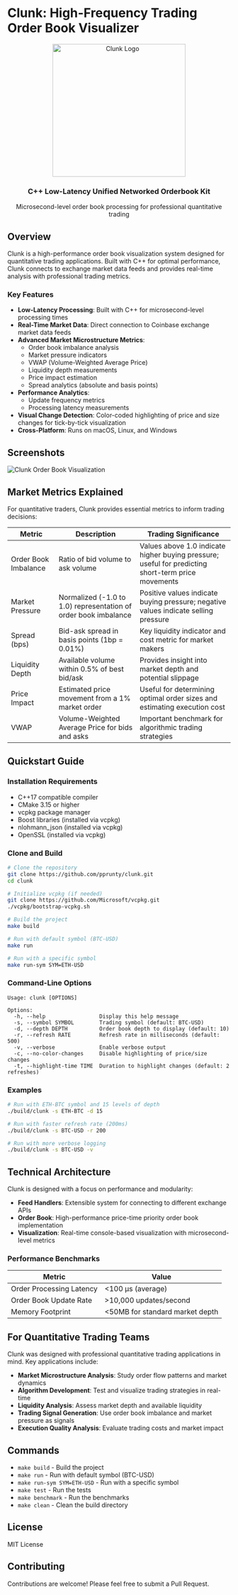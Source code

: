 # Clunk: High-Frequency Trading Order Book Visualizer

<div align="center">
  <img src="https://raw.githubusercontent.com/pprunty/clunk/main/docs/logo.png" alt="Clunk Logo" width="300"/>
  <h3>C++ Low-Latency Unified Networked Orderbook Kit</h3>
  <p>Microsecond-level order book processing for professional quantitative trading</p>
</div>

## Overview

Clunk is a high-performance order book visualization system designed for quantitative trading applications. Built with C++ for optimal performance, Clunk connects to exchange market data feeds and provides real-time analysis with professional trading metrics.

### Key Features

- **Low-Latency Processing**: Built with C++ for microsecond-level processing times
- **Real-Time Market Data**: Direct connection to Coinbase exchange market data feeds
- **Advanced Market Microstructure Metrics**: 
  - Order book imbalance analysis
  - Market pressure indicators 
  - VWAP (Volume-Weighted Average Price)
  - Liquidity depth measurements
  - Price impact estimation
  - Spread analytics (absolute and basis points)
- **Performance Analytics**: 
  - Update frequency metrics
  - Processing latency measurements
- **Visual Change Detection**: Color-coded highlighting of price and size changes for tick-by-tick visualization
- **Cross-Platform**: Runs on macOS, Linux, and Windows

## Screenshots

![Clunk Order Book Visualization](https://raw.githubusercontent.com/pprunty/clunk/main/docs/screenshot.png)

## Market Metrics Explained

For quantitative traders, Clunk provides essential metrics to inform trading decisions:

| Metric | Description | Trading Significance |
|--------|-------------|----------------------|
| Order Book Imbalance | Ratio of bid volume to ask volume | Values above 1.0 indicate higher buying pressure; useful for predicting short-term price movements |
| Market Pressure | Normalized (-1.0 to 1.0) representation of order book imbalance | Positive values indicate buying pressure; negative values indicate selling pressure |
| Spread (bps) | Bid-ask spread in basis points (1bp = 0.01%) | Key liquidity indicator and cost metric for market makers |
| Liquidity Depth | Available volume within 0.5% of best bid/ask | Provides insight into market depth and potential slippage |
| Price Impact | Estimated price movement from a 1% market order | Useful for determining optimal order sizes and estimating execution cost |
| VWAP | Volume-Weighted Average Price for bids and asks | Important benchmark for algorithmic trading strategies |

## Quickstart Guide

### Installation Requirements

- C++17 compatible compiler
- CMake 3.15 or higher
- vcpkg package manager
- Boost libraries (installed via vcpkg)
- nlohmann_json (installed via vcpkg)
- OpenSSL (installed via vcpkg)

### Clone and Build

```bash
# Clone the repository
git clone https://github.com/pprunty/clunk.git
cd clunk

# Initialize vcpkg (if needed)
git clone https://github.com/Microsoft/vcpkg.git
./vcpkg/bootstrap-vcpkg.sh

# Build the project
make build

# Run with default symbol (BTC-USD)
make run

# Run with a specific symbol
make run-sym SYM=ETH-USD
```

### Command-Line Options

```
Usage: clunk [OPTIONS]

Options:
  -h, --help                 Display this help message
  -s, --symbol SYMBOL        Trading symbol (default: BTC-USD)
  -d, --depth DEPTH          Order book depth to display (default: 10)
  -r, --refresh RATE         Refresh rate in milliseconds (default: 500)
  -v, --verbose              Enable verbose output
  -c, --no-color-changes     Disable highlighting of price/size changes
  -t, --highlight-time TIME  Duration to highlight changes (default: 2 refreshes)
```

### Examples

```bash
# Run with ETH-BTC symbol and 15 levels of depth
./build/clunk -s ETH-BTC -d 15

# Run with faster refresh rate (200ms)
./build/clunk -s BTC-USD -r 200

# Run with more verbose logging
./build/clunk -s BTC-USD -v
```

## Technical Architecture

Clunk is designed with a focus on performance and modularity:

- **Feed Handlers**: Extensible system for connecting to different exchange APIs
- **Order Book**: High-performance price-time priority order book implementation
- **Visualization**: Real-time console-based visualization with microsecond-level metrics

### Performance Benchmarks

| Metric | Value |
|--------|-------|
| Order Processing Latency | <100 μs (average) |
| Order Book Update Rate | >10,000 updates/second |
| Memory Footprint | <50MB for standard market depth |

## For Quantitative Trading Teams

Clunk was designed with professional quantitative trading applications in mind. Key applications include:

- **Market Microstructure Analysis**: Study order flow patterns and market dynamics
- **Algorithm Development**: Test and visualize trading strategies in real-time
- **Liquidity Analysis**: Assess market depth and available liquidity
- **Trading Signal Generation**: Use order book imbalance and market pressure as signals
- **Execution Quality Analysis**: Evaluate trading costs and market impact

## Commands

- `make build` - Build the project
- `make run` - Run with default symbol (BTC-USD)
- `make run-sym SYM=ETH-USD` - Run with a specific symbol
- `make test` - Run the tests
- `make benchmark` - Run the benchmarks
- `make clean` - Clean the build directory

## License

MIT License

## Contributing

Contributions are welcome! Please feel free to submit a Pull Request.